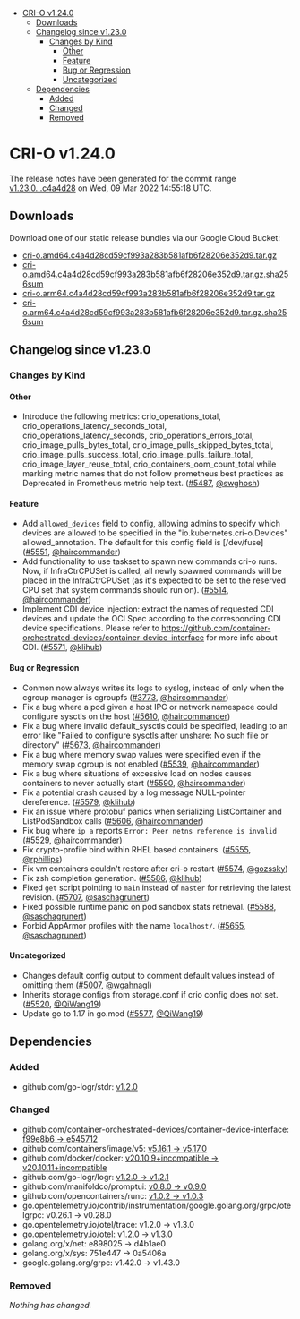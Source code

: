 - [CRI-O v1.24.0](#cri-o-v1240)
  - [Downloads](#downloads)
  - [Changelog since v1.23.0](#changelog-since-v1230)
    - [Changes by Kind](#changes-by-kind)
      - [Other](#other)
      - [Feature](#feature)
      - [Bug or Regression](#bug-or-regression)
      - [Uncategorized](#uncategorized)
  - [Dependencies](#dependencies)
    - [Added](#added)
    - [Changed](#changed)
    - [Removed](#removed)

# CRI-O v1.24.0

The release notes have been generated for the commit range
[v1.23.0...c4a4d28](https://github.com/cri-o/cri-o/compare/v1.23.0...c4a4d28cd59cf993a283b581afb6f28206e352d9) on Wed, 09 Mar 2022 14:55:18 UTC.

## Downloads

Download one of our static release bundles via our Google Cloud Bucket:

- [cri-o.amd64.c4a4d28cd59cf993a283b581afb6f28206e352d9.tar.gz](https://storage.googleapis.com/cri-o/artifacts/cri-o.amd64.c4a4d28cd59cf993a283b581afb6f28206e352d9.tar.gz)
- [cri-o.amd64.c4a4d28cd59cf993a283b581afb6f28206e352d9.tar.gz.sha256sum](https://storage.googleapis.com/cri-o/artifacts/cri-o.amd64.c4a4d28cd59cf993a283b581afb6f28206e352d9.tar.gz.sha256sum)
- [cri-o.arm64.c4a4d28cd59cf993a283b581afb6f28206e352d9.tar.gz](https://storage.googleapis.com/cri-o/artifacts/cri-o.arm64.c4a4d28cd59cf993a283b581afb6f28206e352d9.tar.gz)
- [cri-o.arm64.c4a4d28cd59cf993a283b581afb6f28206e352d9.tar.gz.sha256sum](https://storage.googleapis.com/cri-o/artifacts/cri-o.arm64.c4a4d28cd59cf993a283b581afb6f28206e352d9.tar.gz.sha256sum)

## Changelog since v1.23.0

### Changes by Kind

#### Other
 - Introduce the following metrics:
  crio_operations_total, crio_operations_latency_seconds_total, crio_operations_latency_seconds,
  crio_operations_errors_total, crio_image_pulls_bytes_total,
  crio_image_pulls_skipped_bytes_total,
  crio_image_pulls_success_total, crio_image_pulls_failure_total,
  crio_image_layer_reuse_total, crio_containers_oom_count_total
  while marking metric names that do not follow prometheus best practices as Deprecated in Prometheus metric help text. ([#5487](https://github.com/cri-o/cri-o/pull/5487), [@swghosh](https://github.com/swghosh))

#### Feature
 - Add `allowed_devices` field to config, allowing admins to specify which devices are allowed to be specified in the "io.kubernetes.cri-o.Devices" allowed_annotation. The default for this config field is [/dev/fuse] ([#5551](https://github.com/cri-o/cri-o/pull/5551), [@haircommander](https://github.com/haircommander))
 - Add functionality to use taskset to spawn new commands cri-o runs. Now, if InfraCtrCPUSet is called, all newly spawned commands will be placed in the InfraCtrCPUSet (as it's expected to be set to the reserved CPU set that system commands should run on). ([#5514](https://github.com/cri-o/cri-o/pull/5514), [@haircommander](https://github.com/haircommander))
 - Implement CDI device injection: extract the names of requested CDI devices and update
  the OCI Spec according to the corresponding CDI device specifications. Please refer to
  https://github.com/container-orchestrated-devices/container-device-interface for more
  info about CDI. ([#5571](https://github.com/cri-o/cri-o/pull/5571), [@klihub](https://github.com/klihub))

#### Bug or Regression
 - Conmon now always writes its logs to syslog, instead of only when the cgroup manager is cgroupfs ([#3773](https://github.com/cri-o/cri-o/pull/3773), [@haircommander](https://github.com/haircommander))
 - Fix a bug where a pod given a host IPC or network namespace could configure sysctls on the host ([#5610](https://github.com/cri-o/cri-o/pull/5610), [@haircommander](https://github.com/haircommander))
 - Fix a bug where invalid default_sysctls could be specified, leading to an error like "Failed to configure sysctls after unshare: No such file or directory" ([#5673](https://github.com/cri-o/cri-o/pull/5673), [@haircommander](https://github.com/haircommander))
 - Fix a bug where memory swap values were specified even if the memory swap cgroup is not enabled ([#5539](https://github.com/cri-o/cri-o/pull/5539), [@haircommander](https://github.com/haircommander))
 - Fix a bug where situations of excessive load on nodes causes containers to never actually start ([#5590](https://github.com/cri-o/cri-o/pull/5590), [@haircommander](https://github.com/haircommander))
 - Fix a potential crash caused by a log message NULL-pointer dereference. ([#5579](https://github.com/cri-o/cri-o/pull/5579), [@klihub](https://github.com/klihub))
 - Fix an issue where protobuf panics when serializing ListContainer and ListPodSandbox calls ([#5606](https://github.com/cri-o/cri-o/pull/5606), [@haircommander](https://github.com/haircommander))
 - Fix bug where `ip a` reports `Error: Peer netns reference is invalid` ([#5529](https://github.com/cri-o/cri-o/pull/5529), [@haircommander](https://github.com/haircommander))
 - Fix crypto-profile bind within RHEL based containers. ([#5555](https://github.com/cri-o/cri-o/pull/5555), [@rphillips](https://github.com/rphillips))
 - Fix vm containers couldn't restore after cri-o restart ([#5574](https://github.com/cri-o/cri-o/pull/5574), [@gozssky](https://github.com/gozssky))
 - Fix zsh completion generation. ([#5586](https://github.com/cri-o/cri-o/pull/5586), [@klihub](https://github.com/klihub))
 - Fixed `get` script pointing to `main` instead of `master` for retrieving the latest revision. ([#5707](https://github.com/cri-o/cri-o/pull/5707), [@saschagrunert](https://github.com/saschagrunert))
 - Fixed possible runtime panic on pod sandbox stats retrieval. ([#5588](https://github.com/cri-o/cri-o/pull/5588), [@saschagrunert](https://github.com/saschagrunert))
 - Forbid AppArmor profiles with the name `localhost/`. ([#5655](https://github.com/cri-o/cri-o/pull/5655), [@saschagrunert](https://github.com/saschagrunert))

#### Uncategorized
 - Changes default config output to comment default values instead of omitting them ([#5007](https://github.com/cri-o/cri-o/pull/5007), [@wgahnagl](https://github.com/wgahnagl))
 - Inherits storage configs from storage.conf if crio config does not set. ([#5520](https://github.com/cri-o/cri-o/pull/5520), [@QiWang19](https://github.com/QiWang19))
 - Update go to 1.17 in go.mod ([#5577](https://github.com/cri-o/cri-o/pull/5577), [@QiWang19](https://github.com/QiWang19))

## Dependencies

### Added
- github.com/go-logr/stdr: [v1.2.0](https://github.com/go-logr/stdr/tree/v1.2.0)

### Changed
- github.com/container-orchestrated-devices/container-device-interface: [f99e8b6 → e545712](https://github.com/container-orchestrated-devices/container-device-interface/compare/f99e8b6...e545712)
- github.com/containers/image/v5: [v5.16.1 → v5.17.0](https://github.com/containers/image/v5/compare/v5.16.1...v5.17.0)
- github.com/docker/docker: [v20.10.9+incompatible → v20.10.11+incompatible](https://github.com/docker/docker/compare/v20.10.9...v20.10.11)
- github.com/go-logr/logr: [v1.2.0 → v1.2.1](https://github.com/go-logr/logr/compare/v1.2.0...v1.2.1)
- github.com/manifoldco/promptui: [v0.8.0 → v0.9.0](https://github.com/manifoldco/promptui/compare/v0.8.0...v0.9.0)
- github.com/opencontainers/runc: [v1.0.2 → v1.0.3](https://github.com/opencontainers/runc/compare/v1.0.2...v1.0.3)
- go.opentelemetry.io/contrib/instrumentation/google.golang.org/grpc/otelgrpc: v0.26.1 → v0.28.0
- go.opentelemetry.io/otel/trace: v1.2.0 → v1.3.0
- go.opentelemetry.io/otel: v1.2.0 → v1.3.0
- golang.org/x/net: e898025 → d4b1ae0
- golang.org/x/sys: 751e447 → 0a5406a
- google.golang.org/grpc: v1.42.0 → v1.43.0

### Removed
_Nothing has changed._
